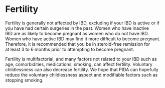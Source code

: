 <h1>Fertility</h1>

Fertility is generally not affected by IBD, excluding if your IBD is active or if you have had certain surgeries in the past.
Women who have inactive IBD are as likely to become pregnant as women who do not have IBD. Women who have active IBD may find it more difficult to become pregnant. Therefore, it is recommended that you be in steroid-free remission for at least 3 to 6 months prior to attempting to become pregnant. 

Fertility is multifactorial, and many factors not related to your IBD such as age, comorbidities, medications, smoking, can affect fertility. Voluntary childlessness can also decrease fertility. We hope that PIDA can hopefully reduce the voluntary childlessness aspect and modifiable factors such as stopping smoking.
